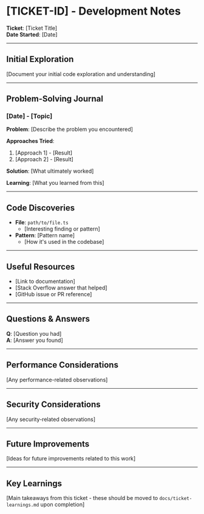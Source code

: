 # [TICKET-ID] - Development Notes

**Ticket**: [Ticket Title]  
**Date Started**: [Date]

---

## Initial Exploration

[Document your initial code exploration and understanding]

---

## Problem-Solving Journal

### [Date] - [Topic]

**Problem**: [Describe the problem you encountered]

**Approaches Tried**:

1. [Approach 1] - [Result]
2. [Approach 2] - [Result]

**Solution**: [What ultimately worked]

**Learning**: [What you learned from this]

---

## Code Discoveries

- **File**: `path/to/file.ts`
  - [Interesting finding or pattern]
- **Pattern**: [Pattern name]
  - [How it's used in the codebase]

---

## Useful Resources

- [Link to documentation]
- [Stack Overflow answer that helped]
- [GitHub issue or PR reference]

---

## Questions & Answers

**Q**: [Question you had]  
**A**: [Answer you found]

---

## Performance Considerations

[Any performance-related observations]

---

## Security Considerations

[Any security-related observations]

---

## Future Improvements

[Ideas for future improvements related to this work]

---

## Key Learnings

[Main takeaways from this ticket - these should be moved to `docs/ticket-learnings.md` upon completion]
